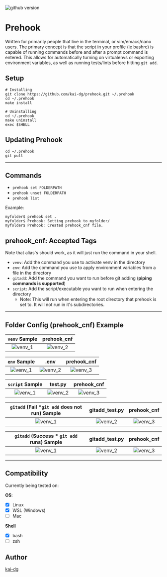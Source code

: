 ![github version](https://d25lcipzij17d.cloudfront.net/badge.svg?id=gh&type=6&v=0.0.1&x2=0)
# Prehook
Written for primarily people that live in the terminal, or vim/emacs/nano users. The primary concept is that the script in your profile (ie bashrc) is capable of running commands before and after a prompt command is entered. This allows for automatically turning on virtualenvs or exporting environment variables, as well as running tests/lints before hitting `git add`.

## Setup
```
# Installing
git clone https://github.com/kai-dg/prehook.git ~/.prehook
cd ~/.prehook
make install

# Uninstalling
cd ~/.prehook
make uninstall
exec $SHELL
```

## Updating Prehook
```
cd ~/.prehook
git pull
```

---

## Commands

- `prehook set FOLDERPATH`
- `prehook unset FOLDERPATH`
- `prehook list`

Example:

```
myfolder$ prehook set .
myfolder$ Prehook: Setting prehook to myfolder/
myfolder$ Prehook: Created prehook_cnf file.
```

## prehook_cnf: Accepted Tags
Note that alias's should work, as it will just run the command in your shell.

- `venv`: Add the command you use to activate venv in the directory
- `env`: Add the command you use to apply environment variables from a file in the directory
- `gitadd`: Add the command you want to run before git adding (**piping commands is supported**)
- `script`: Add the script/executable you want to run when entering the directory
  - Note: This will run when entering the root directory that prehook is set to. It will not run in it's subdirectories.
---

## Folder Config (prehook_cnf) Example

`venv` Sample             |  prehook_cnf
:-------------------------:|:-------------------------:
![venv_1](../assets/images/prehook_venv.gif)  |  ![venv_2](../assets/images/prehook_venv_settings.png)


`env` Sample             |  .env  |  prehook_cnf
:-------------------------:|:-------------------------:|:-------------------------:
![venv_1](../assets/images/prehook_env.gif)  | ![venv_2](../assets/images/prehook_env_contents.png) |  ![venv_3](../assets/images/prehook_env_settings.png)


`script` Sample             |  test.py  |  prehook_cnf
:-------------------------:|:-------------------------:|:-------------------------:
![venv_1](../assets/images/prehook_script.gif)  | ![venv_2](../assets/images/prehook_script_content.png) |  ![venv_3](../assets/images/prehook_script_settings.png)


`gitadd` (Fail *`git add` does not run) Sample             |  gitadd_test.py  |  prehook_cnf
:-------------------------:|:-------------------------:|:-------------------------:
![venv_1](../assets/images/prehook_gadd_fail.gif)  | ![venv_2](../assets/images/prehook_gadd_test_fail.png) |  ![venv_3](../assets/images/prehook_gadd_cnf.png)


`gitadd` (Success * `git add` runs) Sample             |  gitadd_test.py  |  prehook_cnf
:-------------------------:|:-------------------------:|:-------------------------:
![venv_1](../assets/images/prehook_gadd_success.gif)  | ![venv_2](../assets/images/prehook_gadd_test_success.png) |  ![venv_3](../assets/images/prehook_gadd_cnf.png)

---

## Compatibility
Currently being tested on:

**OS**:
 - [x] Linux
 - [x] WSL (Windows)
 - [ ] Mac
 
**Shell**
 - [x] bash
 - [ ] zsh

## Author
[kai-dg](https://github.com/kai-dg)
